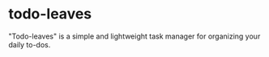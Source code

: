 # todo-leaves
"Todo-leaves" is a simple and lightweight task manager for organizing your daily to-dos. 
